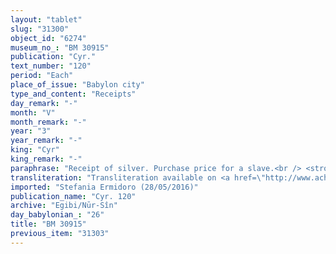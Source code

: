 ```yaml
---
layout: "tablet"
slug: "31300"
object_id: "6274"
museum_no_: "BM 30915"
publication: "Cyr."
text_number: "120"
period: "Each"
place_of_issue: "Babylon city"
type_and_content: "Receipts"
day_remark: "-"
month: "V"
month_remark: "-"
year: "3"
year_remark: "-"
king: "Cyr"
king_remark: "-"
paraphrase: "Receipt of silver. Purchase price for a slave.<br /> <strong>A </strong>has received 2 1/2 minas and 2 shekels of silver from B, as purchase price for his slave. Witnesses.<br /> &nbsp;<br /> A=Rēmūt-Bēl/Nab&ucirc;-mu&scaron;ētiq-udd&ecirc;; <strong>B </strong>= Itti-Marduk-balāṭu/Nab&ucirc;-ahhē-iddin//Egibi"
transliteration: "Transliteration available on <a href=\"http://www.achemenet.com/fr/item/?/sources-textuelles/textes-par-langues-et-ecritures/babylonien/archives-egibi/1667836\" target=\"_blank\">Achemenet</a>"
imported: "Stefania Ermidoro (28/05/2016)"
publication_name: "Cyr. 120"
archive: "Egibi/Nūr-Sîn"
day_babylonian_: "26"
title: "BM 30915"
previous_item: "31303"
---
```

